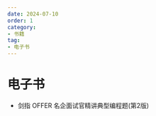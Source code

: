```yaml
---
date: 2024-07-10
order: 1
category: 
- 书籍
tag: 
- 电子书
---
```


# 电子书

<!-- more -->

- 剑指 OFFER  名企面试官精讲典型编程题(第2版)

<PDF url="https://cloud.braumace.cn/f/855u3/%E5%89%91%E6%8C%87OFFER%20%20%E5%90%8D%E4%BC%81%E9%9D%A2%E8%AF%95%E5%AE%98%E7%B2%BE%E8%AE%B2%E5%85%B8%E5%9E%8B%E7%BC%96%E7%A8%8B%E9%A2%98%20%20%E7%AC%AC2%E7%89%88.pdf" />

